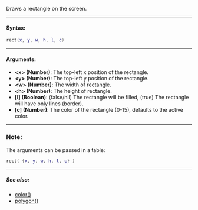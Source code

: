 Draws a rectangle on the screen.

---

#### Syntax:
```lua
rect(x, y, w, h, l, c)
```

---

#### Arguments:

* **<x\> (Number)**: The top-left x position of the rectangle.
* **<y\> (Number)**: The top-left y position of the rectangle.
* **<w\> (Number)**: The width of rectangle.
* **<h\> (Number)**: The height of rectangle.
* **[l] (Boolean)**: (false/nil) The rectangle will be filled, (true) The rectangle will have only lines (border).
* **[c] (Number)**: The color of the rectangle (0-15), defaults to the active color.

---

### Note:

The arguments can be passed in a table:
```lua
rect( {x, y, w, h, l, c} )
```

---

##### See also:

* [color()](color.md)
* [polygon()](polygon.md)